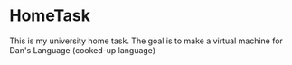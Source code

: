 # HomeTask
This is my university home task. The goal is to make a virtual machine for Dan's Language (cooked-up language)

